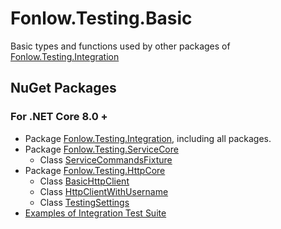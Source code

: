 # Fonlow.Testing.Basic

Basic types and functions used by other packages of [Fonlow.Testing.Integration](https://www.nuget.org/packages/Fonlow.Testing.Integration/)

## NuGet Packages

### For .NET Core 8.0 +

* Package [Fonlow.Testing.Integration](https://www.nuget.org/packages/Fonlow.Testing.Integration/), including all packages.
* Package [Fonlow.Testing.ServiceCore](https://www.nuget.org/packages/Fonlow.Testing.ServiceCore/)
	* Class [ServiceCommandsFixture](https://github.com/zijianhuang/FonlowTesting/blob/master/Fonlow.Testing.ServiceCore/ServiceCommandsFixture.cs)
* Package [Fonlow.Testing.HttpCore](https://www.nuget.org/packages/Fonlow.Testing.HttpCore/)
	* Class [BasicHttpClient](https://github.com/zijianhuang/FonlowTesting/blob/master/Fonlow.Testing.HttpCore/BasicHttpClient.cs)
	* Class [HttpClientWithUsername](https://github.com/zijianhuang/FonlowTesting/blob/master/Fonlow.Testing.HttpCore/HttpClientWithUsername.cs)
	* Class [TestingSettings](https://github.com/zijianhuang/FonlowTesting/blob/master/Fonlow.Testing.HttpCore/TestingSettings.cs)
* [Examples of Integration Test Suite](https://github.com/zijianhuang/DemoCoreWeb/tree/master/Tests/ServiceCommandIntegrationTests)

